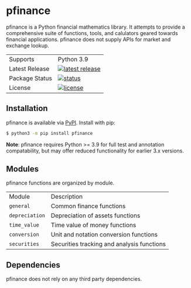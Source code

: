 # pfinance
pfinance is a Python financial mathematics library.
It attempts to provide a comprehensive suite of functions, tools, and calulators geared towards financial applications.
pfinance does not supply APIs for market and exchange lookup.

<table>
  <tr>
    <td>Supports</td>
    <td>Python 3.9</td>
  </tr>
  <tr>
    <td>Latest Release</td>
    <td>
      <a href="https://pypi.org/project/pfinance/">
        <img src="https://img.shields.io/pypi/v/pfinance.svg" alt="latest release" />
      </a>
    </td>
  </tr>
  <tr>
    <td>Package Status</td>
    <td>
      <a href="https://pypi.org/project/pyfinance/">
        <img src="https://img.shields.io/pypi/status/pyfinance.svg" alt="status" /></td>
      </a>
  </tr>
  <tr>
    <td>License</td>
    <td>
      <a href="https://github.com/bsolomon1124/pyfinance/blob/master/LICENSE">
        <img src="https://img.shields.io/pypi/l/pyfinance.svg" alt="license" />
      </a>
    </td>
  </tr>
</table>

## Installation
pfinance is available via [PyPI](https://pypi.python.org/pypi/pfinance/). Install with pip:

```bash
$ python3 -m pip install pfinance
```

**Note**: pfinance requires Python >= 3.9 for full test and annotation compatability, but may offer reduced functionality for earlier 3.x versions.

## Modules
pfinance functions are organized by module.

<table>
  <tr>
    <td>Module</td>
    <td>Description</td>
  </tr>
  <tr>
    <td><code>general</code></td>
    <td>Common finance functions</td>
  </tr>
  <tr>
    <td><code>depreciation</code></td>
    <td>Depreciation of assets functions</td>
  </tr>
  <tr>
    <td><code>time_value</code></td>
    <td>Time value of money functions</td>
  </tr>
  <tr>
    <td><code>conversion</code></td>
    <td>Unit and notation conversion functions</td>
  </tr>
  <tr>
    <td><code>securities</code></td>
    <td>Securities tracking and analysis functions</td>
  </tr>
</table>

## Dependencies

pfinance does not rely on any third party dependencies.
